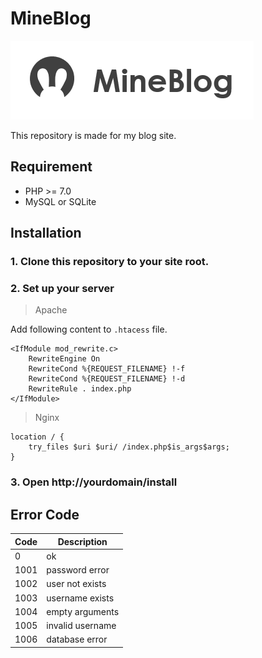 # MineBlog

![MineBlog](https://github.com/IvanLuLyf/MineBlog/blob/master/static/img/mineblog.png?raw=true)

This repository is made for my blog site.

## Requirement

* PHP >= 7.0
* MySQL or SQLite

## Installation

### 1. Clone this repository to your site root.

### 2. Set up your server
> Apache

Add following content to ```.htacess``` file.

```
<IfModule mod_rewrite.c>
    RewriteEngine On
    RewriteCond %{REQUEST_FILENAME} !-f
    RewriteCond %{REQUEST_FILENAME} !-d
    RewriteRule . index.php
</IfModule>
```


> Nginx

```
location / {
    try_files $uri $uri/ /index.php$is_args$args;
}
```

### 3. Open http://yourdomain/install

## Error Code

|Code|Description|
|---|---|
|0|ok|
|1001|password error|
|1002|user not exists|
|1003|username exists|
|1004|empty arguments|
|1005|invalid username|
|1006|database error|